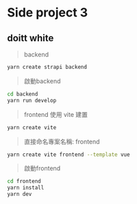 # Side project 3

## doitt white

> backend

```bash
yarn create strapi backend 
```

> 啟動backend

```bash
cd backend
yarn run develop
````

> frontend
> 使用 vite 建置

```bash
yarn create vite
```

> 直接命名專案名稱: frontend

```bash
yarn create vite frontend --template vue
```

> 啟動frontend

```bash
cd frontend
yarn install
yarn dev
```
